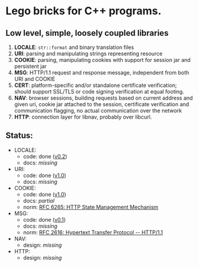 # Lego bricks for C++ programs.
## Low level, simple, loosely coupled libraries

1. **LOCALE**: `str::format` and binary translation files
2. **URI**: parsing and manipulating strings representing resource
3. **COOKIE**: parsing, manipulating cookies with support for session jar and persistent jar
4. **MSG**: HTTP/1.1 request and response message, independent from both URI and COOKIE
5. **CERT**: platform-specific and/or standalone certificate verification; should support SSL/TLS or code signing verification at equal footing.
6. **NAV**: browser sessions, building requests based on current address and given uri, cookie jar attached to the session, certificate verification and communication flagging, no actual communication over the network
7. **HTTP**: connection layer for libnav, probably over libcurl.

## Status:

* LOCALE:
	* code: done ([v0.2](https://github.com/mbits-os/locale/tree/v0.2))
	* docs: _missing_
* URI:
	* code: done ([v1.0](https://github.com/mbits-os/tangle/tree/uri-1.0))
	* docs: _missing_
* COOKIE:
	* code: done ([v1.0](https://github.com/mbits-os/tangle/tree/cookie-1.0))
	* docs: _partial_
	* norm: [RFC 6265: HTTP State Management Mechanism](https://tools.ietf.org/html/rfc6265)
* MSG:
	* code: done ([v0.1](https://github.com/mbits-os/tangle/tree/msg-0.1))
	* docs: _missing_
	* norm: [RFC 2616: Hypertext Transfer Protocol -- HTTP/1.1](https://tools.ietf.org/html/rfc2616)
* NAV:
	* design: _missing_
* HTTP:
	* design: _missing_
